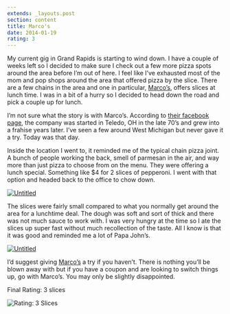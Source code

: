 ```yaml
---
extends: _layouts.post
section: content
title: Marco's
date: 2014-01-19
rating: 3
---
```


My current gig in Grand Rapids is starting to wind down. I have a couple of weeks left so I decided to make sure I check out a few more pizza spots around the area before I’m out of here. I feel like I’ve exhausted most of the mom and pop shops around the area that offered pizza by the slice. There are a few chains in the area and one in particular, [Marco’s](http://www.marcos.com/), offers slices at lunch time. I was in a bit of a hurry so I decided to head down the road and pick a couple up for lunch.

I’m not sure what the story is with Marco’s. According to [their facebook page](#%E2%80%9Dhttps://www.facebook.com/MarcosPizza/info%E2%80%9D), the company was started in Teledo, OH in the late 70’s and grew into a frahise years later. I’ve seen a few around West Michigan but never gave it a try. Today was that day.

Inside the location I went to, it reminded me of the typical chain pizza joint. A bunch of people working the back, smell of parmesan in the air, and way more than just pizza to choose from on the menu. They were offering a lunch special. Something like $4 for 2 slices of pepperoni. I went with that option and headed back to the office to chow down.

[![Untitled](https://farm4.staticflickr.com/3692/12484218793_cb76eb7251.jpg)](http://www.flickr.com/photos/joefearnley/12484218793/ "Untitled by joefearnley, on Flickr")

The slices were fairly small compared to what you normally get around the area for a lunchtime deal. The dough was soft and sort of thick and there was not much sauce to work with. I was very hungry at the time so I ate the slices up super fast without much recollection of the taste. All I know is that it was good and reminded me a lot of Papa John’s.

[![Untitled](https://s2.yimg.com/sm/5521/12484185535_8e39d9aa55.jpg)](http://www.flickr.com/photos/joefearnley/12484185535/ "Untitled by joefearnley, on Flickr")

I’d suggest giving [Marco’s](http://www.marcos.com/) a try if you haven’t. There is nothing you’ll be blown away with but if you have a coupon and are looking to switch things up, go with Marco’s. You may only be slightly disappointed.

Final Rating: 3 slices

![Rating: 3 Slices](/assets/img/pizza3_sm.jpg)